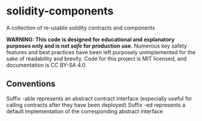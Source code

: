 # solidity-components
A collection of re-usable solidity contracts and components

**WARNING: This code is designed for educational and explanatory purposes only and is *not safe* for production use.**  Numerous key safety features and best practices have been left purposely unimplemented for the sake of readability and brevity.  Code for this project is MIT licensed, and documentation is CC BY-SA 4.0.

## Conventions

Suffix -able represents an abstract contract interface (especially useful for calling contracts after they have been deployed)
Suffix -ed represents a default implementation of the corresponding abstract interface

